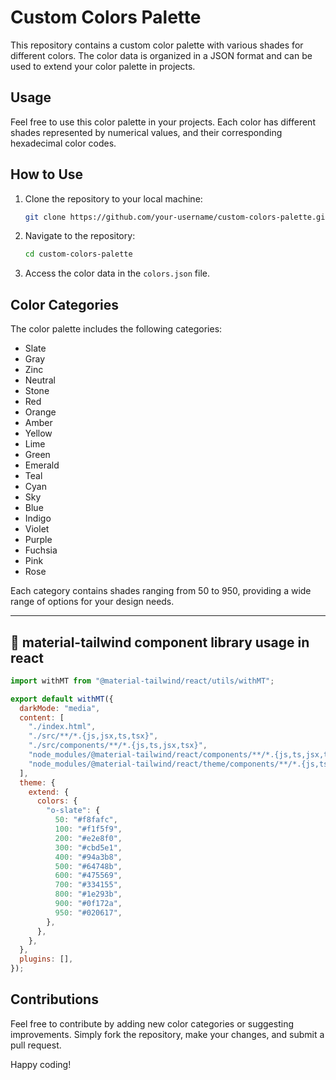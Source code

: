 

# Custom Colors Palette

This repository contains a custom color palette with various shades for different colors. The color data is organized in a JSON format and can be used to extend your color palette in projects.

## Usage

Feel free to use this color palette in your projects. Each color has different shades represented by numerical values, and their corresponding hexadecimal color codes.

## How to Use

1. Clone the repository to your local machine:

   ```bash
   git clone https://github.com/your-username/custom-colors-palette.git
   ```

2. Navigate to the repository:

   ```bash
   cd custom-colors-palette
   ```

3. Access the color data in the `colors.json` file.

## Color Categories

The color palette includes the following categories:

- Slate
- Gray
- Zinc
- Neutral
- Stone
- Red
- Orange
- Amber
- Yellow
- Lime
- Green
- Emerald
- Teal
- Cyan
- Sky
- Blue
- Indigo
- Violet
- Purple
- Fuchsia
- Pink
- Rose

Each category contains shades ranging from 50 to 950, providing a wide range of options for your design needs.


---
## 📑 material-tailwind component library usage in react

```javascript
import withMT from "@material-tailwind/react/utils/withMT";

export default withMT({
  darkMode: "media",
  content: [
    "./index.html",
    "./src/**/*.{js,jsx,ts,tsx}",
    "./src/components/**/*.{js,ts,jsx,tsx}",
    "node_modules/@material-tailwind/react/components/**/*.{js,ts,jsx,tsx}",
    "node_modules/@material-tailwind/react/theme/components/**/*.{js,ts,jsx,tsx}",
  ],
  theme: {
    extend: {
      colors: {
        "o-slate": {
          50: "#f8fafc",
          100: "#f1f5f9",
          200: "#e2e8f0",
          300: "#cbd5e1",
          400: "#94a3b8",
          500: "#64748b",
          600: "#475569",
          700: "#334155",
          800: "#1e293b",
          900: "#0f172a",
          950: "#020617",
        },
      },
    },
  },
  plugins: [],
});
```


## Contributions

Feel free to contribute by adding new color categories or suggesting improvements. Simply fork the repository, make your changes, and submit a pull request.


Happy coding!



